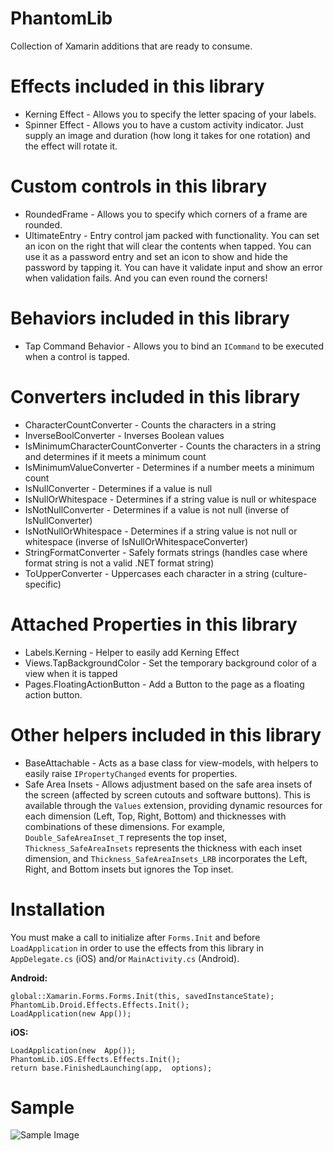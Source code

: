 # PhantomLib
Collection of Xamarin additions that are ready to consume.

# Effects included in this library
* Kerning Effect - Allows you to specify the letter spacing of your labels.
* Spinner Effect - Allows you to have a custom activity indicator. Just supply an image and duration (how long it takes for one rotation) and the effect will rotate it.

# Custom controls in this library
* RoundedFrame - Allows you to specify which corners of a frame are rounded.
* UltimateEntry - Entry control jam packed with functionality. You can set an icon on the right that will clear the contents when tapped. You can use it as a password entry and set an icon to show and hide the password by tapping it. You can have it validate input and show an error when validation fails. And you can even round the corners!

# Behaviors included in this library
* Tap Command Behavior - Allows you to bind an `ICommand` to be executed when a control is tapped.

# Converters included in this library
* CharacterCountConverter - Counts the characters in a string
* InverseBoolConverter - Inverses Boolean values
* IsMinimumCharacterCountConverter - Counts the characters in a string and determines if it meets a minimum count
* IsMinimumValueConverter - Determines if a number meets a minimum count
* IsNullConverter - Determines if a value is null
* IsNullOrWhitespace - Determines if a string value is null or whitespace
* IsNotNullConverter - Determines if a value is not null (inverse of IsNullConverter)
* IsNotNullOrWhitespace - Determines if a string value is not null or whitespace (inverse of IsNullOrWhitespaceConverter)
* StringFormatConverter - Safely formats strings (handles case where format string is not a valid .NET format string)
* ToUpperConverter - Uppercases each character in a string (culture-specific)

# Attached Properties in this library
* Labels.Kerning - Helper to easily add Kerning Effect
* Views.TapBackgroundColor - Set the temporary background color of a view when it is tapped
* Pages.FloatingActionButton - Add a Button to the page as a floating action button.

# Other helpers included in this library
* BaseAttachable - Acts as a base class for view-models, with helpers to easily raise `IPropertyChanged` events for properties.
* Safe Area Insets - Allows adjustment based on the safe area insets of the screen (affected by screen cutouts and software buttons). This is available through the `Values` extension, providing dynamic resources for each dimension (Left, Top, Right, Bottom) and thicknesses with combinations of these dimensions. For example, `Double_SafeAreaInset_T` represents the top inset, `Thickness_SafeAreaInsets` represents the thickness with each inset dimension, and `Thickness_SafeAreaInsets_LRB` incorporates the Left, Right, and Bottom insets but ignores the Top inset.

# Installation
You must make a call to initialize after `Forms.Init` and before `LoadApplication` in order to use the effects from this library in `AppDelegate.cs` (iOS) and/or `MainActivity.cs` (Android).

**Android:**
  ```
global::Xamarin.Forms.Forms.Init(this, savedInstanceState);
PhantomLib.Droid.Effects.Effects.Init();
LoadApplication(new App());
```
**iOS:**
```
LoadApplication(new  App());  
PhantomLib.iOS.Effects.Effects.Init();  
return base.FinishedLaunching(app,  options);
```

# Sample
![Sample Image](Images/sample4.gif)

